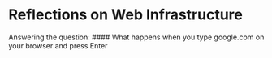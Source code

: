 # Reflections on Web Infrastructure
Answering the question: #### What happens when you type google.com on your browser and press Enter
